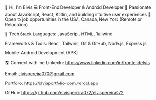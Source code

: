 👋 Hi, I'm Elvis 
💻 Front-End Developer & Android Developer
🚀 Passionate about JavaScript, React, Kotlin, and building intuitive user experiences
🎯 Open to job opportunities in the USA, Canada, New York (Remote or Relocation)

🔧 Tech Stack
Languages: JavaScript, HTML, Tailwind

Frameworks & Tools: React, Tailwind, Git & GitHub, Node.js, Express js

Mobile: Android Development (APK)

🌎 Connect with me
LinkedIn: https://www.linkedin.com/in/frontendelvis

Email: elvispereira070@gmail.com

Portfolio: https://elvisportfolio-com.vercel.app

GitHub: https://github.com/elvispereira072/elvispereira072
